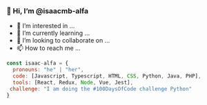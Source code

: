 ### 👋 Hi, I’m @isaacmb-alfa
- 👀 I’m interested in ...
- 🌱 I’m currently learning ...
- 💞️ I’m looking to collaborate on ...
- 📫 How to reach me ...

```javascript
const isaac-alfa = {
  pronouns: "he" | "her",
  code: [Javascript, Typescript, HTML, CSS, Python, Java, PHP],
  tools: [React, Redux, Node, Vue, Jest],
 challenge: "I am doing the #100DaysOfCode challenge Python"
}
```
